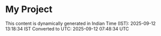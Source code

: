 # My Project

This content is dynamically generated in Indian Time (IST): 2025-09-12 13:18:34 IST
Converted to UTC: 2025-09-12 07:48:34 UTC
